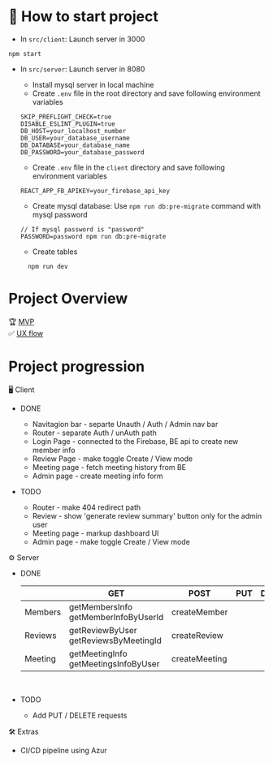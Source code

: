 # 🚀 How to start project

- In `src/client`: Launch server in 3000

```
npm start
```

- In `src/server`: Launch server in 8080

  - Install mysql server in local machine
  - Create `.env` file in the root directory and save following environment variables

  ```
  SKIP_PREFLIGHT_CHECK=true
  DISABLE_ESLINT_PLUGIN=true
  DB_HOST=your_localhost_number
  DB_USER=your_database_username
  DB_DATABASE=your_database_name
  DB_PASSWORD=your_database_password
  ```

  - Create `.env` file in the `client` directory and save following environment variables

  ```
  REACT_APP_FB_APIKEY=your_firebase_api_key
  ```

  - Create mysql database: Use `npm run db:pre-migrate` command with mysql password

  ```
  // If mysql password is "password"
  PASSWORD=password npm run db:pre-migrate
  ```

  - Create tables

  ```
    npm run dev
  ```

# Project Overview

🏆 [MVP](https://docs.google.com/spreadsheets/d/1_-p8eZ5WpY_ZTfHuFDTDNh8PJVc6dZndySkQXgKQCU0/edit#gid=0)<br>
✅ [UX flow](https://docs.google.com/presentation/d/1YPdFDQqFMrlCgAQ1DJwjp3PQjznhcFYG4QlXF64rDu4/edit?usp=sharing)

# Project progression

🖥 Client

- DONE

  - Navitagion bar - separte Unauth / Auth / Admin nav bar
  - Router - separate Auth / unAuth path
  - Login Page - connected to the Firebase, BE api to create new member info
  - Review Page - make toggle Create / View mode
  - Meeting page - fetch meeting history from BE
  - Admin page - create meeting info form

- TODO
  - Router - make 404 redirect path
  - Review - show 'generate review summary' button only for the admin user
  - Meeting page - markup dashboard UI
  - Admin page - make toggle Create / View mode

⚙️ Server

- DONE

  |         | GET                                      | POST          | PUT | DELETE |
  | ------- | ---------------------------------------- | ------------- | --- | ------ |
  | Members | getMembersInfo<br>getMemberInfoByUserId  | createMember  |     |        |
  | Reviews | getReviewByUser<br>getReviewsByMeetingId | createReview  |     |        |
  | Meeting | getMeetingInfo<br>getMeetingsInfoByUser  | createMeeting |     |        |

  <br>

- TODO
  - Add PUT / DELETE requests

🛠 Extras

- CI/CD pipeline using Azur
